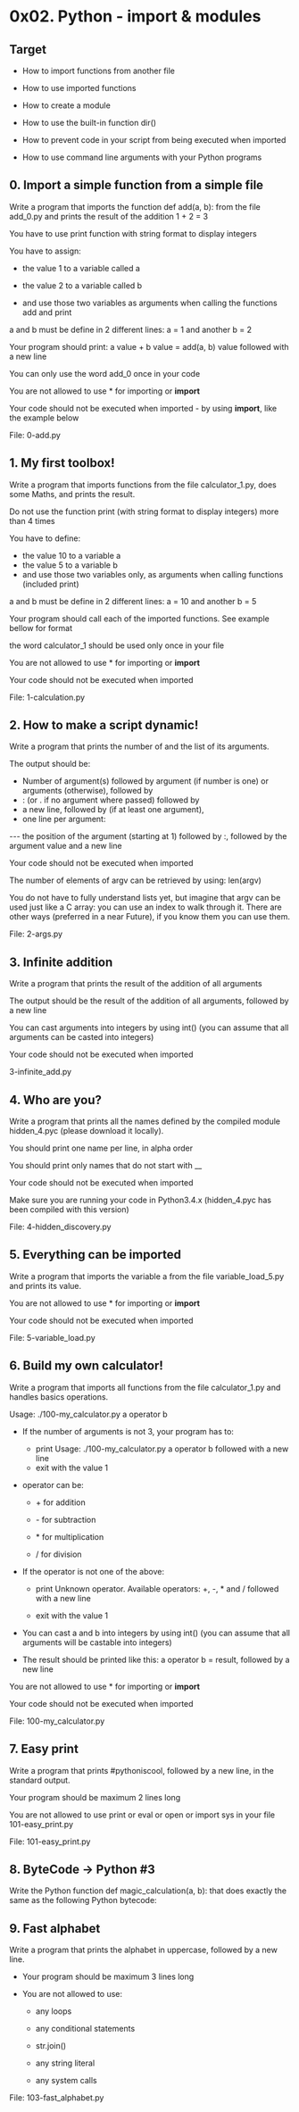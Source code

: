 # 0x02. Python - import & modules

## Target

- How to import functions from another file

- How to use imported functions

- How to create a module

- How to use the built-in function dir()

- How to prevent code in your script from being executed when imported

- How to use command line arguments with your Python programs

## 0. Import a simple function from a simple file

Write a program that imports the function def add(a, b): from the file add_0.py and prints the result of the addition 1 + 2 = 3

You have to use print function with string format to display integers

You have to assign:

- the value 1 to a variable called a

- the value 2 to a variable called b

- and use those two variables as arguments when calling the functions add and print

a and b must be define in 2 different lines: a = 1 and another b = 2

Your program should print: a value + b value = add(a, b) value followed with a new line

You can only use the word add_0 once in your code

You are not allowed to use * for importing or __import__

Your code should not be executed when imported - by using __import__, like the example below

File: 0-add.py

## 1. My first toolbox!

Write a program that imports functions from the file calculator_1.py, does some Maths, and prints the result.

Do not use the function print (with string format to display integers) more than 4 times

You have to define:

- the value 10 to a variable a
- the value 5 to a variable b
- and use those two variables only, as arguments when calling functions (included print)

a and b must be define in 2 different lines: a = 10 and another b = 5

Your program should call each of the imported functions. See example bellow for format

the word calculator_1 should be used only once in your file

You are not allowed to use * for importing or __import__

Your code should not be executed when imported

File: 1-calculation.py

## 2. How to make a script dynamic! 

Write a program that prints the number of and the list of its arguments.

The output should be:

- Number of argument(s) followed by argument (if number is one) or arguments (otherwise), followed by
- : (or . if no argument where passed) followed by
- a new line, followed by (if at least one argument),
- one line per argument:

--- the position of the argument (starting at 1) followed by :, followed by the argument value and a new line

Your code should not be executed when imported

The number of elements of argv can be retrieved by using: len(argv)

You do not have to fully understand lists yet, but imagine that argv can be used just like a C array: you can use an index to walk through it. There are other ways (preferred in a near Future), if you know them you can use them.

File: 2-args.py

## 3. Infinite addition

Write a program that prints the result of the addition of all arguments

The output should be the result of the addition of all arguments, followed by a new line

You can cast arguments into integers by using int() (you can assume that all arguments can be casted into integers)

Your code should not be executed when imported

3-infinite_add.py

## 4. Who are you?

Write a program that prints all the names defined by the compiled module hidden_4.pyc (please download it locally).

You should print one name per line, in alpha order

You should print only names that do not start with __

Your code should not be executed when imported

Make sure you are running your code in Python3.4.x (hidden_4.pyc has been compiled with this version)

File: 4-hidden_discovery.py

## 5. Everything can be imported

Write a program that imports the variable a from the file variable_load_5.py and prints its value.

You are not allowed to use * for importing or __import__

Your code should not be executed when imported

File: 5-variable_load.py

## 6. Build my own calculator!

Write a program that imports all functions from the file calculator_1.py and handles basics operations.

Usage: ./100-my_calculator.py a operator b

 - If the number of arguments is not 3, your program has to:

   - print Usage: ./100-my_calculator.py a operator b followed with a new line
   - exit with the value 1

 - operator can be:

   - \+ for addition

   - \- for subtraction

   - \* for multiplication

   - \/ for division

 - If the operator is not one of the above:

   - print Unknown operator. Available operators: +, -, * and / followed with a new line

   - exit with the value 1

 - You can cast a and b into integers by using int() (you can assume that all arguments will be castable into integers)

 - The result should be printed like this: a operator b = result, followed by a new line

You are not allowed to use * for importing or __import__

Your code should not be executed when imported

File: 100-my_calculator.py

## 7. Easy print

Write a program that prints #pythoniscool, followed by a new line, in the standard output.

Your program should be maximum 2 lines long

You are not allowed to use print or eval or open or import sys in your file 101-easy_print.py

File: 101-easy_print.py

## 8. ByteCode -> Python #3

Write the Python function def magic_calculation(a, b): that does exactly the same as the following Python bytecode:

## 9. Fast alphabet

Write a program that prints the alphabet in uppercase, followed by a new line.

 - Your program should be maximum 3 lines long

 - You are not allowed to use:

   - any loops

   - any conditional statements

   - str.join()

   - any string literal

   - any system calls

File: 103-fast_alphabet.py
